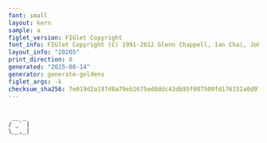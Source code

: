 ```yaml
---
font: small
layout: kern
sample: a
figlet_version: FIGlet Copyright
font_info: FIGlet Copyright (C) 1991-2012 Glenn Chappell, Ian Chai, John Cowan,
layout_info: "20205"
print_direction: 0
generated: "2025-08-14"
generator: generate-goldens
figlet_args: -k
checksum_sha256: 7e019d2a197d8a79eb2675ed8ddc43db95f007509fd176152a0d97066b59b6d3
---
```


```text
      
 __ _ 
/ _` |
\__,_|
      
```
